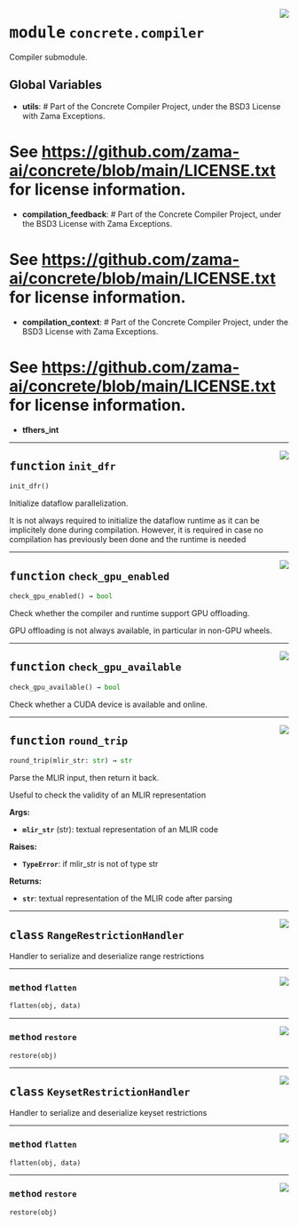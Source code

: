<!-- markdownlint-disable -->

<a href="../../../compilers/concrete-compiler/compiler/lib/Bindings/Python/concrete/compiler/__init__.py#L0"><img align="right" style="float:right;" src="https://img.shields.io/badge/-source-cccccc?style=flat-square"></a>

# <kbd>module</kbd> `concrete.compiler`
Compiler submodule. 

**Global Variables**
---------------
- **utils**: #  Part of the Concrete Compiler Project, under the BSD3 License with Zama Exceptions.
#  See https://github.com/zama-ai/concrete/blob/main/LICENSE.txt for license information.

- **compilation_feedback**: #  Part of the Concrete Compiler Project, under the BSD3 License with Zama Exceptions.
#  See https://github.com/zama-ai/concrete/blob/main/LICENSE.txt for license information.

- **compilation_context**: #  Part of the Concrete Compiler Project, under the BSD3 License with Zama Exceptions.
#  See https://github.com/zama-ai/concrete/blob/main/LICENSE.txt for license information.

- **tfhers_int**

---

<a href="../../../compilers/concrete-compiler/compiler/lib/Bindings/Python/concrete/compiler/__init__.py#L62"><img align="right" style="float:right;" src="https://img.shields.io/badge/-source-cccccc?style=flat-square"></a>

## <kbd>function</kbd> `init_dfr`

```python
init_dfr()
```

Initialize dataflow parallelization. 

It is not always required to initialize the dataflow runtime as it can be implicitely done during compilation. However, it is required in case no compilation has previously been done and the runtime is needed 


---

<a href="../../../compilers/concrete-compiler/compiler/lib/Bindings/Python/concrete/compiler/__init__.py#L71"><img align="right" style="float:right;" src="https://img.shields.io/badge/-source-cccccc?style=flat-square"></a>

## <kbd>function</kbd> `check_gpu_enabled`

```python
check_gpu_enabled() → bool
```

Check whether the compiler and runtime support GPU offloading. 

GPU offloading is not always available, in particular in non-GPU wheels. 


---

<a href="../../../compilers/concrete-compiler/compiler/lib/Bindings/Python/concrete/compiler/__init__.py#L78"><img align="right" style="float:right;" src="https://img.shields.io/badge/-source-cccccc?style=flat-square"></a>

## <kbd>function</kbd> `check_gpu_available`

```python
check_gpu_available() → bool
```

Check whether a CUDA device is available and online. 


---

<a href="../../../compilers/concrete-compiler/compiler/lib/Bindings/Python/concrete/compiler/__init__.py#L88"><img align="right" style="float:right;" src="https://img.shields.io/badge/-source-cccccc?style=flat-square"></a>

## <kbd>function</kbd> `round_trip`

```python
round_trip(mlir_str: str) → str
```

Parse the MLIR input, then return it back. 

Useful to check the validity of an MLIR representation 



**Args:**
 
 - <b>`mlir_str`</b> (str):  textual representation of an MLIR code 



**Raises:**
 
 - <b>`TypeError`</b>:  if mlir_str is not of type str 



**Returns:**
 
 - <b>`str`</b>:  textual representation of the MLIR code after parsing 


---

<a href="../../../compilers/concrete-compiler/compiler/lib/Bindings/Python/concrete/compiler/__init__.py#L107"><img align="right" style="float:right;" src="https://img.shields.io/badge/-source-cccccc?style=flat-square"></a>

## <kbd>class</kbd> `RangeRestrictionHandler`
Handler to serialize and deserialize range restrictions 




---

<a href="../../../compilers/concrete-compiler/compiler/lib/Bindings/Python/concrete/compiler/__init__.py#L111"><img align="right" style="float:right;" src="https://img.shields.io/badge/-source-cccccc?style=flat-square"></a>

### <kbd>method</kbd> `flatten`

```python
flatten(obj, data)
```





---

<a href="../../../compilers/concrete-compiler/compiler/lib/Bindings/Python/concrete/compiler/__init__.py#L115"><img align="right" style="float:right;" src="https://img.shields.io/badge/-source-cccccc?style=flat-square"></a>

### <kbd>method</kbd> `restore`

```python
restore(obj)
```






---

<a href="../../../compilers/concrete-compiler/compiler/lib/Bindings/Python/concrete/compiler/__init__.py#L119"><img align="right" style="float:right;" src="https://img.shields.io/badge/-source-cccccc?style=flat-square"></a>

## <kbd>class</kbd> `KeysetRestrictionHandler`
Handler to serialize and deserialize keyset restrictions 




---

<a href="../../../compilers/concrete-compiler/compiler/lib/Bindings/Python/concrete/compiler/__init__.py#L123"><img align="right" style="float:right;" src="https://img.shields.io/badge/-source-cccccc?style=flat-square"></a>

### <kbd>method</kbd> `flatten`

```python
flatten(obj, data)
```





---

<a href="../../../compilers/concrete-compiler/compiler/lib/Bindings/Python/concrete/compiler/__init__.py#L127"><img align="right" style="float:right;" src="https://img.shields.io/badge/-source-cccccc?style=flat-square"></a>

### <kbd>method</kbd> `restore`

```python
restore(obj)
```






